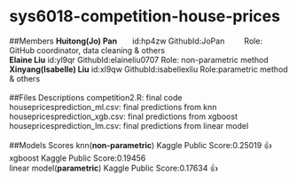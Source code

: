 # sys6018-competition-house-prices
##Members
**Huitong(Jo) Pan**       id:hp4zw  GithubId:JoPan          Role: GitHub coordinator, data cleaning & others  <br />
**Elaine Liu**            id:yl9qr      GithubId:elaineliu0707  Role: non-parametric method                    <br />
**Xinyang(Isabelle) Liu** id:xl9qw      GithubId:isabellexliu   Role:parametric method & others           <br />
<br />
##Files Descriptions
competition2.R: final code
housepricesprediction_ml.csv: final predictions from knn     <br />
housepricesprediction_xgb.csv: final predictions from xgboost <br />
housepricesprediction_lm.csv: final predictions from linear model      <br />
<br />
##Models Scores
knn(**non-parametric**)          Kaggle Public Score:0.25019 :+1:            <br />
xgboost                          Kaggle Public Score:0.19456              <br />
linear model(**parametric**)     Kaggle Public Score:0.17634 :+1:             <br />
